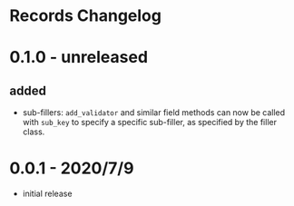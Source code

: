 # Records Changelog
# 0.1.0 - unreleased
## added
* sub-fillers: `add_validator` and similar field methods can now be called with `sub_key` to specify a specific sub-filler, as specified by the filler class.
# 0.0.1 - 2020/7/9
* initial release